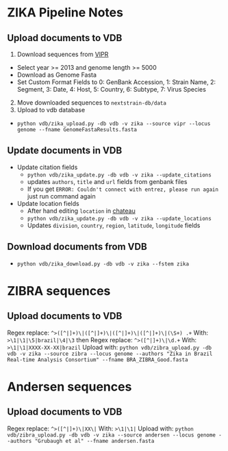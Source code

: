 # ZIKA Pipeline Notes

## Upload documents to VDB
1. Download sequences from [VIPR](https://www.viprbrc.org/brc/vipr_genome_search.spg?method=ShowCleanSearch&decorator=flavi_zika)
  * Select year >= 2013 and genome length >= 5000
  * Download as Genome Fasta
  * Set Custom Format Fields to 0: GenBank Accession, 1: Strain Name, 2: Segment, 3: Date, 4: Host, 5: Country, 6: Subtype, 7: Virus Species
2. Move downloaded sequences to `nextstrain-db/data`
3. Upload to vdb database
  * `python vdb/zika_upload.py -db vdb -v zika --source vipr --locus genome --fname GenomeFastaResults.fasta`


## Update documents in VDB
* Update citation fields
  * `python vdb/zika_update.py -db vdb -v zika --update_citations`
  * updates `authors`, `title` and `url` fields from genbank files
  * If you get `ERROR: Couldn't connect with entrez, please run again` just run command again
* Update location fields
  * After hand editing `location` in [chateau](https://github.com/blab/chateau)
  * `python vdb/zika_update.py -db vdb -v zika --update_locations`
  * Updates `division`, `country`, `region`, `latitude`, `longitude` fields

## Download documents from VDB
* `python vdb/zika_download.py -db vdb -v zika --fstem zika`

# ZIBRA sequences

## Upload documents to VDB
Regex replace: `^>([^|]+)\|([^|]+)\|([^|]+)\|([^|]+)\|(\S+) .+`
With: `>\1|\1|\5|brazil|\4|\3`
then
Regex replace: `^>([^|]+)\|\d.+`
With: `>\1|\1|XXXX-XX-XX|brazil`
Upload with: `python vdb/zibra_upload.py -db vdb -v zika --source zibra --locus genome --authors "Zika in Brazil Real-time Analysis Consortium" --fname BRA_ZIBRA_Good.fasta`

# Andersen sequences

## Upload documents to VDB
Regex replace: `^>([^|]+)\|XX\|`
With: `>\1|\1|`
Upload with: `python vdb/zibra_upload.py -db vdb -v zika --source andersen --locus genome --authors "Grubaugh et al" --fname andersen.fasta`
